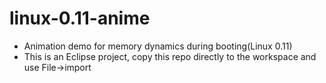 # linux-0.11-anime
* Animation demo for memory dynamics during booting(Linux 0.11)
* This is an Eclipse project, copy this repo directly to the workspace and use File->import
